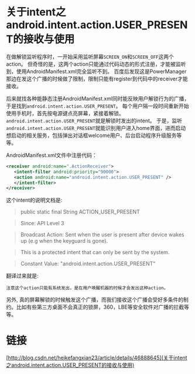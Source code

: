 # 关于intent之android.intent.action.USER_PRESENT的接收与使用

在做解锁监听程序时，一开始采用监听屏幕`SCREEN_ON`和`SCREEN_OFF`这两个action。
但奇怪的是，这两个action只能通过代码动态的形式注册，才能被监听到，使用AndroidManifest.xml完全监听不到。
百度后发现这是PowerManager那边在发这个广播的时候做了限制，限制只能有register到代码中的receiver才能接收。

后来就找各种能静态注册AndroidManifest.xml同时能反映用户解锁行为的广播，于是找到`android.intent.action.USER_PRESENT`。
每个用户隔一段时间重新开始使用手机时，首先按电源键点亮屏幕，紧接着解锁。`android.intent.action.USER_PRESENT`就是解锁时发出的intent。
于是，监听`android.intent.action.USER_PRESENT`就能识别用户进入home界面，进而启动想启动的相关服务，包括弹出对话框welcome用户、后台启动程序升级服务等等。

AndroidManifest.xml文件中注册代码：
```xml
<receiver android:name=".ActionReceiver">
   <intent-filter android:priority="90000">
   <action android:name="android.intent.action.USER_PRESENT" />
   </intent-filter>
</receiver>
```

这个intent的说明文档是:
> public static final String ACTION_USER_PRESENT

> Since: API Level 3

> Broadcast Action: Sent when the user is present after device wakes up (e.g when the keyguard is gone).

> This is a protected intent that can only be sent by the system.

> Constant Value: "android.intent.action.USER_PRESENT"

翻译过来就是:

`注意这个action只能有系统发出，是在用户唤醒机器的时候才会发出这种action。`

另外, 真的屏幕解锁的时候触发这个广播，而我们接收这个广播会受好多条件的制约。比如有些第三方桌面不会真正的锁屏，360，LBE等安全软件对广播的拦截等等。

# 链接

[http://blog.csdn.net/heikefangxian23/article/details/46888645](关于intent之android.intent.action.USER_PRESENT的接收与使用)
